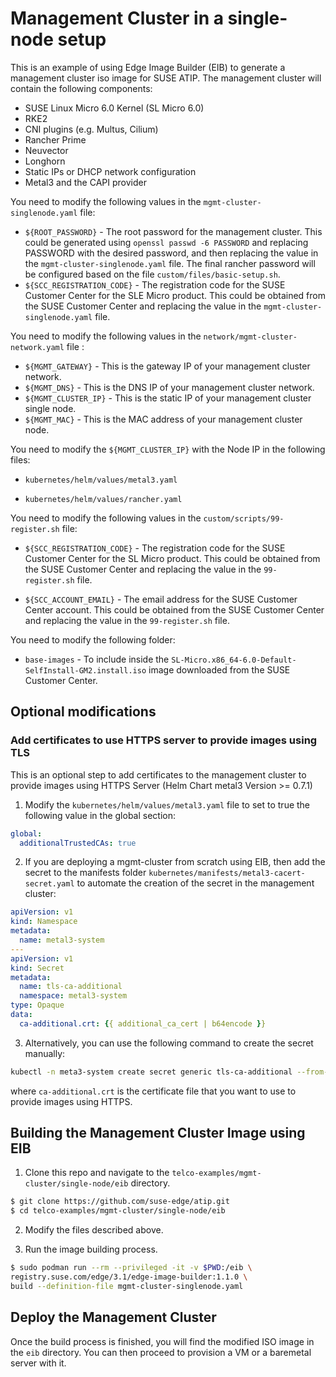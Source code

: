 
# Management Cluster in a single-node setup

This is an example of using Edge Image Builder (EIB) to generate a management cluster iso image for SUSE ATIP. The management cluster will contain the following components:
- SUSE Linux Micro 6.0 Kernel (SL Micro 6.0)
- RKE2
- CNI plugins (e.g. Multus, Cilium)
- Rancher Prime
- Neuvector
- Longhorn
- Static IPs or DHCP network configuration
- Metal3 and the CAPI provider

You need to modify the following values in the `mgmt-cluster-singlenode.yaml` file:

- `${ROOT_PASSWORD}` - The root password for the management cluster. This could be generated using `openssl passwd -6 PASSWORD` and replacing PASSWORD with the desired password, and then replacing the value in the `mgmt-cluster-singlenode.yaml` file. The final rancher password will be configured based on the file `custom/files/basic-setup.sh`.
- `${SCC_REGISTRATION_CODE}` - The registration code for the SUSE Customer Center for the SLE Micro product. This could be obtained from the SUSE Customer Center and replacing the value in the `mgmt-cluster-singlenode.yaml` file.

You need to modify the following values in the `network/mgmt-cluster-network.yaml` file :

- `${MGMT_GATEWAY}` - This is the gateway IP of your management cluster network.
- `${MGMT_DNS}` - This is the DNS IP of your management cluster network.
- `${MGMT_CLUSTER_IP}` - This is the static IP of your management cluster single node.
- `${MGMT_MAC}` - This is the MAC address of your management cluster node.

You need to modify the `${MGMT_CLUSTER_IP}` with the Node IP in the following files:

- `kubernetes/helm/values/metal3.yaml`

- `kubernetes/helm/values/rancher.yaml`

You need to modify the following values in the `custom/scripts/99-register.sh` file:

- `${SCC_REGISTRATION_CODE}` - The registration code for the SUSE Customer Center for the SL Micro product. This could be obtained from the SUSE Customer Center and replacing the value in the `99-register.sh` file.

- `${SCC_ACCOUNT_EMAIL}` - The email address for the SUSE Customer Center account. This could be obtained from the SUSE Customer Center and replacing the value in the `99-register.sh` file.

You need to modify the following folder:

- `base-images` - To include inside the `SL-Micro.x86_64-6.0-Default-SelfInstall-GM2.install.iso` image downloaded from the SUSE Customer Center.

## Optional modifications

### Add certificates to use HTTPS server to provide images using TLS

This is an optional step to add certificates to the management cluster to provide images using HTTPS Server (Helm Chart metal3 Version >= 0.7.1)

1. Modify the `kubernetes/helm/values/metal3.yaml` file to set to true the following value in the global section:

```yaml
global:
  additionalTrustedCAs: true
```

2. If you are deploying a mgmt-cluster from scratch using EIB, then add the secret to the manifests folder `kubernetes/manifests/metal3-cacert-secret.yaml` to automate the creation of the secret in the management cluster:

```yaml
apiVersion: v1
kind: Namespace
metadata:
  name: metal3-system
---
apiVersion: v1
kind: Secret
metadata:
  name: tls-ca-additional
  namespace: metal3-system
type: Opaque
data:
  ca-additional.crt: {{ additional_ca_cert | b64encode }}
```

3. Alternatively, you can use the following command to create the secret manually:

```bash
kubectl -n meta3-system create secret generic tls-ca-additional --from-file=ca-additional.crt=./ca-additional.crt
```

where `ca-additional.crt` is the certificate file that you want to use to provide images using HTTPS.

## Building the Management Cluster Image using EIB

1. Clone this repo and navigate to the `telco-examples/mgmt-cluster/single-node/eib` directory.

```bash
$ git clone https://github.com/suse-edge/atip.git
$ cd telco-examples/mgmt-cluster/single-node/eib
```

2. Modify the files described above.

3. Run the image building process.

```bash
$ sudo podman run --rm --privileged -it -v $PWD:/eib \
registry.suse.com/edge/3.1/edge-image-builder:1.1.0 \
build --definition-file mgmt-cluster-singlenode.yaml
```

## Deploy the Management Cluster

Once the build process is finished, you will find the modified ISO image in the `eib` directory. You can then proceed to provision a VM or a baremetal server with it.